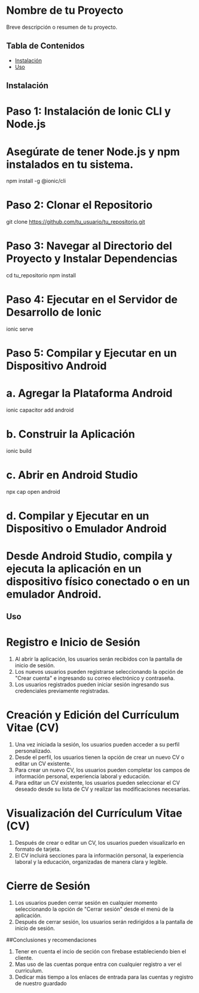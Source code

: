 # Nombre de tu Proyecto

Breve descripción o resumen de tu proyecto.

## Tabla de Contenidos

- [Instalación](#instalación)
- [Uso](#uso)
## Instalación

# Paso 1: Instalación de Ionic CLI y Node.js
# Asegúrate de tener Node.js y npm instalados en tu sistema.

npm install -g @ionic/cli

# Paso 2: Clonar el Repositorio
git clone https://github.com/tu_usuario/tu_repositorio.git

# Paso 3: Navegar al Directorio del Proyecto y Instalar Dependencias
cd tu_repositorio
npm install

# Paso 4: Ejecutar en el Servidor de Desarrollo de Ionic
ionic serve

# Paso 5: Compilar y Ejecutar en un Dispositivo Android
# a. Agregar la Plataforma Android
ionic capacitor add android

# b. Construir la Aplicación
ionic build

# c. Abrir en Android Studio
npx cap open android

# d. Compilar y Ejecutar en un Dispositivo o Emulador Android
# Desde Android Studio, compila y ejecuta la aplicación en un dispositivo físico conectado o en un emulador Android.

## Uso

# Registro e Inicio de Sesión
1. Al abrir la aplicación, los usuarios serán recibidos con la pantalla de inicio de sesión.
2. Los nuevos usuarios pueden registrarse seleccionando la opción de "Crear cuenta" e ingresando su correo electrónico y contraseña.
3. Los usuarios registrados pueden iniciar sesión ingresando sus credenciales previamente registradas.

# Creación y Edición del Currículum Vitae (CV)
1. Una vez iniciada la sesión, los usuarios pueden acceder a su perfil personalizado.
2. Desde el perfil, los usuarios tienen la opción de crear un nuevo CV o editar un CV existente.
3. Para crear un nuevo CV, los usuarios pueden completar los campos de información personal, experiencia laboral y educación.
4. Para editar un CV existente, los usuarios pueden seleccionar el CV deseado desde su lista de CV y realizar las modificaciones necesarias.

# Visualización del Currículum Vitae (CV)
1. Después de crear o editar un CV, los usuarios pueden visualizarlo en formato de tarjeta.
2. El CV incluirá secciones para la información personal, la experiencia laboral y la educación, organizadas de manera clara y legible.

# Cierre de Sesión
1. Los usuarios pueden cerrar sesión en cualquier momento seleccionando la opción de "Cerrar sesión" desde el menú de la aplicación.
2. Después de cerrar sesión, los usuarios serán redirigidos a la pantalla de inicio de sesión.

##Conclusiones y recomendaciones
1. Tener en cuenta el incio de seción con firebase estableciendo bien el cliente.
2. Mas uso de las cuentas porque entra con cualquier registro a ver el curriculum.
3. Dedicar más tiempo a los enlaces de entrada para las cuentas y registro de nuestro guardado

